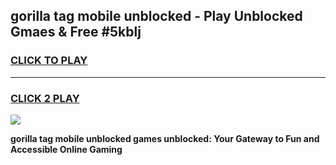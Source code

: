 
## gorilla tag mobile unblocked - Play Unblocked Gmaes & Free #5kblj
<h3>
<a href="https://news.freeplayer.one?title=gorilla_tag_mobile_unblocked&ref=26F">CLICK TO PLAY</a></h3>
<hr>

<h3>
<a href="https://news.freeplayer.one?title=gorilla_tag_mobile_unblocked&ref=26F">CLICK 2 PLAY</a>
  
</h3>

<a href="https://news.freeplayer.one?title=gorilla_tag_mobile_unblocked&ref=26F/"><img src="https://clearcache.store/games.png"></a>


**gorilla tag mobile unblocked games unblocked: Your Gateway to Fun and Accessible Online Gaming**
